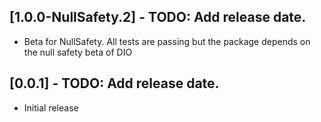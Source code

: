 ## [1.0.0-NullSafety.2] - TODO: Add release date.

* Beta for NullSafety. All tests are passing but the package depends on the null safety beta of DIO

## [0.0.1] - TODO: Add release date.

* Initial release
